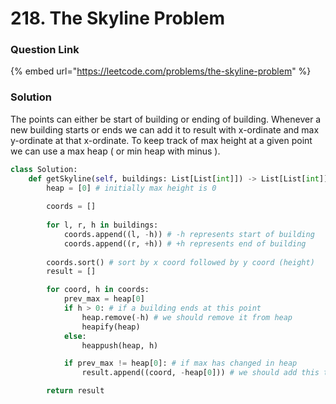 # 218. The Skyline Problem

### Question Link

{% embed url="https://leetcode.com/problems/the-skyline-problem" %}

### Solution

The points can either be start of building or ending of building. Whenever a new building starts or ends we can add it to result with x-ordinate and max y-ordinate at that x-ordinate. To keep track of max height at a given point we can use a max heap ( or min heap with minus ).

```python
class Solution:
    def getSkyline(self, buildings: List[List[int]]) -> List[List[int]]:
        heap = [0] # initially max height is 0
        
        coords = []
        
        for l, r, h in buildings:
            coords.append((l, -h)) # -h represents start of building
            coords.append((r, +h)) # +h represents end of building
        
        coords.sort() # sort by x coord followed by y coord (height)
        result = []

        for coord, h in coords:
            prev_max = heap[0]
            if h > 0: # if a building ends at this point 
                heap.remove(-h) # we should remove it from heap
                heapify(heap)
            else:
                heappush(heap, h)

            if prev_max != heap[0]: # if max has changed in heap
                result.append((coord, -heap[0])) # we should add this to result

        return result
```
